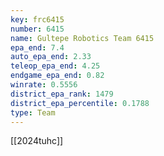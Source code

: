 ```yaml
---
key: frc6415
number: 6415
name: Gultepe Robotics Team 6415
epa_end: 7.4
auto_epa_end: 2.33
teleop_epa_end: 4.25
endgame_epa_end: 0.82
winrate: 0.5556
district_epa_rank: 1479
district_epa_percentile: 0.1788
type: Team
---
```

[[2024tuhc]]
